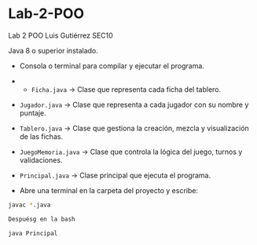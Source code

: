 # Lab-2-POO
Lab 2 POO Luis Gutiérrez SEC10


 Java 8 o superior instalado.
- Consola o terminal para compilar y ejecutar el programa.

- - `Ficha.java` → Clase que representa cada ficha del tablero.  
- `Jugador.java` → Clase que representa a cada jugador con su nombre y puntaje.  
- `Tablero.java` → Clase que gestiona la creación, mezcla y visualización de las fichas.  
- `JuegoMemoria.java` → Clase que controla la lógica del juego, turnos y validaciones.  
- `Principal.java` → Clase principal que ejecuta el programa.

- Abre una terminal en la carpeta del proyecto y escribe:

```bash
javac *.java

Despuésg en la bash

java Principal
